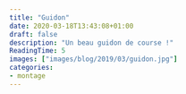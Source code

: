 ```yaml
---
title: "Guidon"
date: 2020-03-18T13:43:08+01:00
draft: false
description: "Un beau guidon de course !"
ReadingTime: 5
images: ["images/blog/2019/03/guidon.jpg"]
categories:
- montage
---
```


